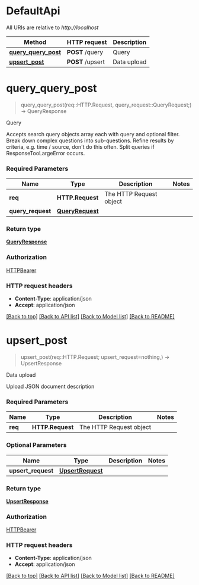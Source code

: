 # DefaultApi

All URIs are relative to *http://localhost*

Method | HTTP request | Description
------------- | ------------- | -------------
[**query_query_post**](DefaultApi.md#query_query_post) | **POST** /query | Query
[**upsert_post**](DefaultApi.md#upsert_post) | **POST** /upsert | Data upload


# **query_query_post**
> query_query_post(req::HTTP.Request, query_request::QueryRequest;) -> QueryResponse

Query

Accepts search query objects array each with query and optional filter. Break down complex questions into sub-questions. Refine results by criteria, e.g. time / source, don't do this often. Split queries if ResponseTooLargeError occurs.

### Required Parameters

Name | Type | Description  | Notes
------------- | ------------- | ------------- | -------------
 **req** | **HTTP.Request** | The HTTP Request object | 
**query_request** | [**QueryRequest**](QueryRequest.md)|  | 

### Return type

[**QueryResponse**](QueryResponse.md)

### Authorization

[HTTPBearer](../README.md#HTTPBearer)

### HTTP request headers

 - **Content-Type**: application/json
 - **Accept**: application/json

[[Back to top]](#) [[Back to API list]](../README.md#documentation-for-api-endpoints) [[Back to Model list]](../README.md#documentation-for-models) [[Back to README]](../README.md)

# **upsert_post**
> upsert_post(req::HTTP.Request; upsert_request=nothing,) -> UpsertResponse

Data upload

Upload JSON document description

### Required Parameters

Name | Type | Description  | Notes
------------- | ------------- | ------------- | -------------
 **req** | **HTTP.Request** | The HTTP Request object | 

### Optional Parameters

Name | Type | Description  | Notes
------------- | ------------- | ------------- | -------------
 **upsert_request** | [**UpsertRequest**](UpsertRequest.md)|  | 

### Return type

[**UpsertResponse**](UpsertResponse.md)

### Authorization

[HTTPBearer](../README.md#HTTPBearer)

### HTTP request headers

 - **Content-Type**: application/json
 - **Accept**: application/json

[[Back to top]](#) [[Back to API list]](../README.md#documentation-for-api-endpoints) [[Back to Model list]](../README.md#documentation-for-models) [[Back to README]](../README.md)


